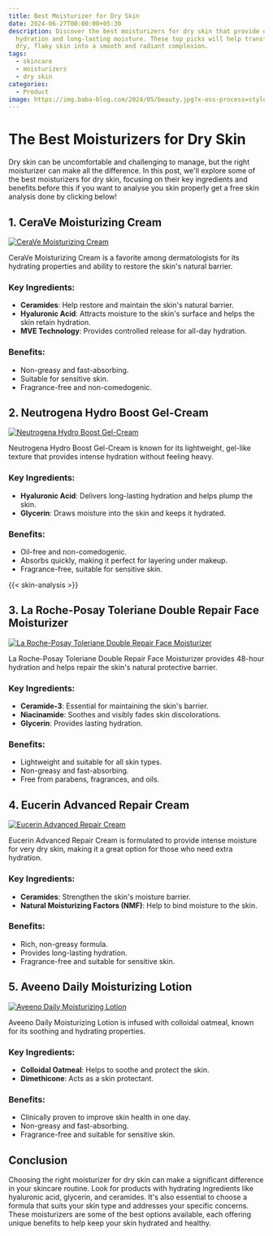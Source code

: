 ```yaml
---
title: Best Moisturizer for Dry Skin
date: 2024-06-27T00:00:00+05:30
description: Discover the best moisturizers for dry skin that provide deep
  hydration and long-lasting moisture. These top picks will help transform your
  dry, flaky skin into a smooth and radiant complexion.
tags:
  - skincare
  - moisturizers
  - dry skin
categories:
  - Product
image: https://img.baba-blog.com/2024/05/beauty.jpg?x-oss-process=style%2Ffull
---
```



# The Best Moisturizers for Dry Skin

Dry skin can be uncomfortable and challenging to manage, but the right moisturizer can make all the difference. In this post, we'll explore some of the best moisturizers for dry skin, focusing on their key ingredients and benefits.before this if you want to analyse you skin properly get a free skin analysis done by clicking below!



## 1. **CeraVe Moisturizing Cream**

[![CeraVe Moisturizing Cream](https://greenspoon.co.ke/wp-content/uploads/2023/03/Greenspoon-Kenya-Cerave-Moisturizing-Cream-340g.jpg)](https://www.walmart.com/ip/CeraVe-Normal-to-Dry-Skin-Body-Moisturizing-Cream-16-oz/254233767)

CeraVe Moisturizing Cream is a favorite among dermatologists for its hydrating properties and ability to restore the skin's natural barrier. 

### Key Ingredients:
- **Ceramides**: Help restore and maintain the skin's natural barrier.
- **Hyaluronic Acid**: Attracts moisture to the skin's surface and helps the skin retain hydration.
- **MVE Technology**: Provides controlled release for all-day hydration.

### Benefits:
- Non-greasy and fast-absorbing.
- Suitable for sensitive skin.
- Fragrance-free and non-comedogenic.

## 2. **Neutrogena Hydro Boost Gel-Cream**

[![Neutrogena Hydro Boost Gel-Cream](https://images-cdn.ubuy.co.in/634ece7da82d433c9509c693-neutrogena-hydro-boost-face-moisturizer.jpg)](https://www.walmart.com/ip/Neutrogena-Hydro-Boost-Face-Moisturizer-Extra-Dry-Skin-Fragrance-Free-1-7-oz/40488264)

Neutrogena Hydro Boost Gel-Cream is known for its lightweight, gel-like texture that provides intense hydration without feeling heavy.

### Key Ingredients:
- **Hyaluronic Acid**: Delivers long-lasting hydration and helps plump the skin.
- **Glycerin**: Draws moisture into the skin and keeps it hydrated.

### Benefits:
- Oil-free and non-comedogenic.
- Absorbs quickly, making it perfect for layering under makeup.
- Fragrance-free, suitable for sensitive skin.

{{< skin-analysis >}}

## 3. **La Roche-Posay Toleriane Double Repair Face Moisturizer**

[![La Roche-Posay Toleriane Double Repair Face Moisturizer](https://i.insider.com/5d3a1b3148c50a69a9140ec3?width=1200&format=jpeg)](https://www.walmart.com/ip/La-Roche-Posay-Toleriane-Double-Repair-oil-Free-Daily-Facial-Moisturizer-2-5-fl-oz-75ml/355912434)

La Roche-Posay Toleriane Double Repair Face Moisturizer provides 48-hour hydration and helps repair the skin's natural protective barrier.

### Key Ingredients:
- **Ceramide-3**: Essential for maintaining the skin's barrier.
- **Niacinamide**: Soothes and visibly fades skin discolorations.
- **Glycerin**: Provides lasting hydration.

### Benefits:
- Lightweight and suitable for all skin types.
- Non-greasy and fast-absorbing.
- Free from parabens, fragrances, and oils.

## 4. **Eucerin Advanced Repair Cream**

[![Eucerin Advanced Repair Cream](https://cloudinary.images-iherb.com/image/upload/f_auto,q_auto:eco/images/euc/euc02049/y/24.jpg)](https://www.walmart.com/ip/Eucerin-Advanced-Repair-Creme-16-oz-Pack-of-2/235111691)

Eucerin Advanced Repair Cream is formulated to provide intense moisture for very dry skin, making it a great option for those who need extra hydration.

### Key Ingredients:
- **Ceramides**: Strengthen the skin's moisture barrier.
- **Natural Moisturizing Factors (NMF)**: Help to bind moisture to the skin.

### Benefits:
- Rich, non-greasy formula.
- Provides long-lasting hydration.
- Fragrance-free and suitable for sensitive skin.

## 5. **Aveeno Daily Moisturizing Lotion**

[![Aveeno Daily Moisturizing Lotion](https://cdn.tirabeauty.com/v2/billowing-snowflake-434234/tira-p/wrkr/products/pictures/item/free/original/1100424/FkVagNkXvw-8901012411612_1.jpg)](https://www.walmart.com/ip/Aveeno-Daily-Moisturizing-Lotion-with-Oat-for-Dry-Skin-12-fl-oz/10801471)

Aveeno Daily Moisturizing Lotion is infused with colloidal oatmeal, known for its soothing and hydrating properties.

### Key Ingredients:
- **Colloidal Oatmeal**: Helps to soothe and protect the skin.
- **Dimethicone**: Acts as a skin protectant.

### Benefits:
- Clinically proven to improve skin health in one day.
- Non-greasy and fast-absorbing.
- Fragrance-free and suitable for sensitive skin.

## Conclusion

Choosing the right moisturizer for dry skin can make a significant difference in your skincare routine. Look for products with hydrating ingredients like hyaluronic acid, glycerin, and ceramides. It's also essential to choose a formula that suits your skin type and addresses your specific concerns. These moisturizers are some of the best options available, each offering unique benefits to help keep your skin hydrated and healthy.
